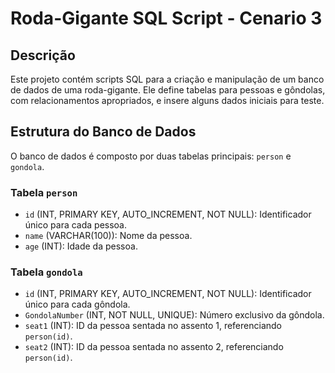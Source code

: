 # Roda-Gigante SQL Script - Cenario 3

## Descrição
Este projeto contém scripts SQL para a criação e manipulação de um banco de dados de uma roda-gigante. 
Ele define tabelas para pessoas e gôndolas, com relacionamentos apropriados, e insere alguns dados iniciais para teste.

## Estrutura do Banco de Dados
O banco de dados é composto por duas tabelas principais: `person` e `gondola`.

### Tabela `person`
- `id` (INT, PRIMARY KEY, AUTO_INCREMENT, NOT NULL): Identificador único para cada pessoa.
- `name` (VARCHAR(100)): Nome da pessoa.
- `age` (INT): Idade da pessoa.

### Tabela `gondola`
- `id` (INT, PRIMARY KEY, AUTO_INCREMENT, NOT NULL): Identificador único para cada gôndola.
- `GondolaNumber` (INT, NOT NULL, UNIQUE): Número exclusivo da gôndola.
- `seat1` (INT): ID da pessoa sentada no assento 1, referenciando `person(id)`.
- `seat2` (INT): ID da pessoa sentada no assento 2, referenciando `person(id)`.

















